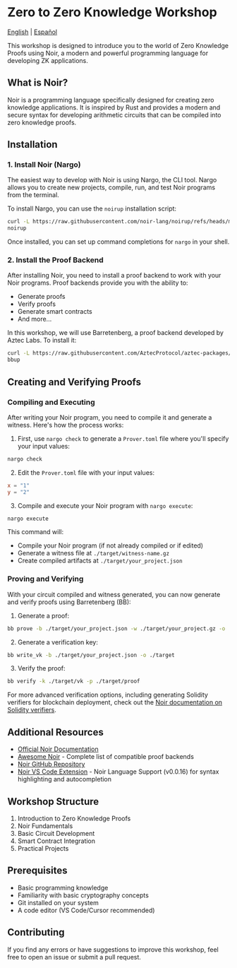 # Zero to Zero Knowledge Workshop

[English](README.md) | [Español](README.es.md)

This workshop is designed to introduce you to the world of Zero Knowledge Proofs using Noir, a modern and powerful programming language for developing ZK applications.

## What is Noir?

Noir is a programming language specifically designed for creating zero knowledge applications. It is inspired by Rust and provides a modern and secure syntax for developing arithmetic circuits that can be compiled into zero knowledge proofs.

## Installation

### 1. Install Noir (Nargo)

The easiest way to develop with Noir is using Nargo, the CLI tool. Nargo allows you to create new projects, compile, run, and test Noir programs from the terminal.

To install Nargo, you can use the `noirup` installation script:

```bash
curl -L https://raw.githubusercontent.com/noir-lang/noirup/refs/heads/main/install | bash
noirup
```

Once installed, you can set up command completions for `nargo` in your shell.

### 2. Install the Proof Backend

After installing Noir, you need to install a proof backend to work with your Noir programs. Proof backends provide you with the ability to:
- Generate proofs
- Verify proofs
- Generate smart contracts
- And more...

In this workshop, we will use Barretenberg, a proof backend developed by Aztec Labs. To install it:

```bash
curl -L https://raw.githubusercontent.com/AztecProtocol/aztec-packages/refs/heads/master/barretenberg/bbup/install | bash
bbup
```

## Creating and Verifying Proofs

### Compiling and Executing

After writing your Noir program, you need to compile it and generate a witness. Here's how the process works:

1. First, use `nargo check` to generate a `Prover.toml` file where you'll specify your input values:

```bash
nargo check
```

2. Edit the `Prover.toml` file with your input values:

```toml
x = "1"
y = "2"
```

3. Compile and execute your Noir program with `nargo execute`:

```bash
nargo execute
```

This command will:
- Compile your Noir program (if not already compiled or if edited)
- Generate a witness file at `./target/witness-name.gz`
- Create compiled artifacts at `./target/your_project.json`

### Proving and Verifying

With your circuit compiled and witness generated, you can now generate and verify proofs using Barretenberg (BB):

1. Generate a proof:

```bash
bb prove -b ./target/your_project.json -w ./target/your_project.gz -o ./target
```

2. Generate a verification key:

```bash
bb write_vk -b ./target/your_project.json -o ./target
```

3. Verify the proof:

```bash
bb verify -k ./target/vk -p ./target/proof
```

For more advanced verification options, including generating Solidity verifiers for blockchain deployment, check out the [Noir documentation on Solidity verifiers](https://noir-lang.org/docs/how_to/how-to-solidity-verifier).

## Additional Resources

- [Official Noir Documentation](https://noir-lang.org/docs/)
- [Awesome Noir](https://github.com/noir-lang/awesome-noir) - Complete list of compatible proof backends
- [Noir GitHub Repository](https://github.com/noir-lang/noir)
- [Noir VS Code Extension](https://marketplace.cursorapi.com/items?itemName=noir-lang.vscode-noir) - Noir Language Support (v0.0.16) for syntax highlighting and autocompletion

## Workshop Structure

1. Introduction to Zero Knowledge Proofs
2. Noir Fundamentals
3. Basic Circuit Development
4. Smart Contract Integration
5. Practical Projects

## Prerequisites

- Basic programming knowledge
- Familiarity with basic cryptography concepts
- Git installed on your system
- A code editor (VS Code/Cursor recommended)

## Contributing

If you find any errors or have suggestions to improve this workshop, feel free to open an issue or submit a pull request.
